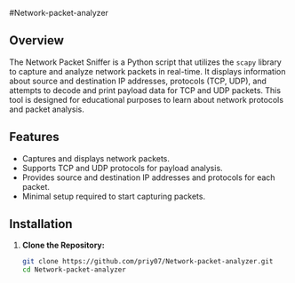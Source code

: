 #Network-packet-analyzer

## Overview
The Network Packet Sniffer is a Python script that utilizes the `scapy` library to capture and analyze network packets in real-time. It displays information about source and destination IP addresses, protocols (TCP, UDP), and attempts to decode and print payload data for TCP and UDP packets. This tool is designed for educational purposes to learn about network protocols and packet analysis.

## Features
- Captures and displays network packets.
- Supports TCP and UDP protocols for payload analysis.
- Provides source and destination IP addresses and protocols for each packet.
- Minimal setup required to start capturing packets.

## Installation
1. **Clone the Repository:**
   ```bash
   git clone https://github.com/priy07/Network-packet-analyzer.git
   cd Network-packet-analyzer

